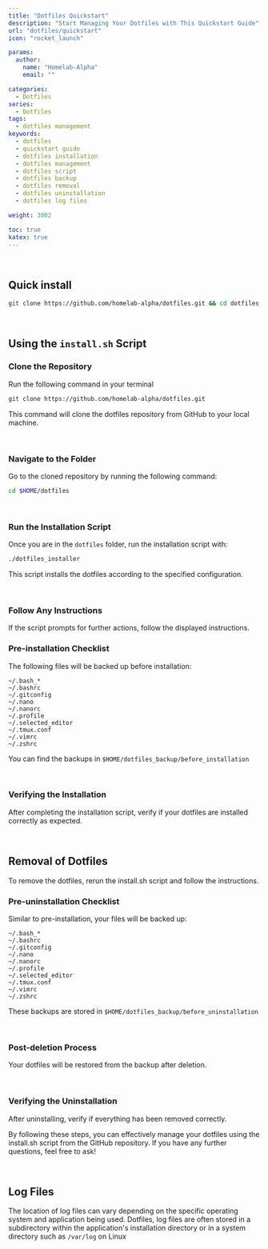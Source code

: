```yaml
---
title: "Dotfiles Quickstart"
description: "Start Managing Your Dotfiles with This Quickstart Guide"
url: "dotfiles/quickstart"
icon: "rocket_launch"

params:
  author:
    name: "Homelab-Alpha"
    email: ""

categories:
  - Dotfiles
series:
  - Dotfiles
tags:
  - dotfiles management
keywords:
  - dotfiles
  - quickstart guide
  - dotfiles installation
  - dotfiles management
  - dotfiles script
  - dotfiles backup
  - dotfiles removal
  - dotfiles uninstallation
  - dotfiles log files

weight: 3002

toc: true
katex: true
---
```


<br />

## Quick install

```bash
git clone https://github.com/homelab-alpha/dotfiles.git && cd dotfiles && echo 1 | ./dotfiles_installer.sh
```

<br />

## Using the `install.sh` Script

### Clone the Repository

Run the following command in your terminal

```bash
git clone https://github.com/homelab-alpha/dotfiles.git
```

This command will clone the dotfiles repository from GitHub to your local
machine.

<br />

### Navigate to the Folder

Go to the cloned repository by running the following command:

```bash
cd $HOME/dotfiles
```

<br />

### Run the Installation Script

Once you are in the `dotfiles` folder, run the installation script with:

```bash
./dotfiles_installer
```

This script installs the dotfiles according to the specified configuration.

<br />

### Follow Any Instructions

If the script prompts for further actions, follow the displayed instructions.

### Pre-installation Checklist

The following files will be backed up before installation:

```plaintext
~/.bash_*
~/.bashrc
~/.gitconfig
~/.nano
~/.nanorc
~/.profile
~/.selected_editor
~/.tmux.conf
~/.vimrc
~/.zshrc
```

You can find the backups in `$HOME/dotfiles_backup/before_installation`

<br />

### Verifying the Installation

After completing the installation script, verify if your dotfiles are installed
correctly as expected.

<br />

## Removal of Dotfiles

To remove the dotfiles, rerun the install.sh script and follow the instructions.

### Pre-uninstallation Checklist

Similar to pre-installation, your files will be backed up:

```plaintext
~/.bash_*
~/.bashrc
~/.gitconfig
~/.nano
~/.nanorc
~/.profile
~/.selected_editor
~/.tmux.conf
~/.vimrc
~/.zshrc
```

These backups are stored in `$HOME/dotfiles_backup/before_uninstallation`

<br />

### Post-deletion Process

Your dotfiles will be restored from the backup after deletion.

<br />

### Verifying the Uninstallation

After uninstalling, verify if everything has been removed correctly.

By following these steps, you can effectively manage your dotfiles using the
install.sh script from the GitHub repository. If you have any further questions,
feel free to ask!

<br />

## Log Files

The location of log files can vary depending on the specific operating system
and application being used. Dotfiles, log files are often stored in a
subdirectory within the application's installation directory or in a system
directory such as `/var/log` on Linux
